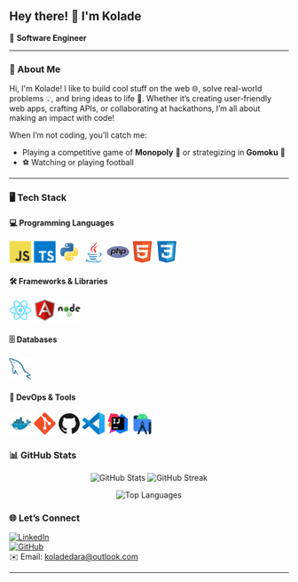 ## Hey there! 👋 I'm Kolade  

🎯 **Software Engineer**

---

### 📖 About Me  

Hi, I'm Kolade! I like to build cool stuff on the web 🌐, solve real-world problems 💡, and bring ideas to life 🚀. Whether it’s creating user-friendly web apps, crafting APIs, or collaborating at hackathons, I’m all about making an impact with code!  

When I’m not coding, you’ll catch me:  
- Playing a competitive game of **Monopoly** 🤑 or strategizing in **Gomoku** 🧠
- ⚽ Watching or playing football

---

### 🖥️ Tech Stack  

#### 💻 Programming Languages  
<div id="languages">
  <img src="https://github.com/devicons/devicon/blob/master/icons/javascript/javascript-original.svg" height="40" width="40" alt="JavaScript"/>  
  <img src="https://github.com/devicons/devicon/blob/master/icons/typescript/typescript-original.svg" height="40" width="40" alt="TypeScript"/>  
  <img src="https://github.com/devicons/devicon/blob/master/icons/python/python-original.svg" height="40" width="40" alt="Python"/>  
  <img src="https://github.com/devicons/devicon/blob/master/icons/java/java-original.svg" height="40" width="40" alt="Java"/>  
  <img src="https://github.com/devicons/devicon/blob/master/icons/php/php-original.svg" height="40" width="40" alt="PHP"/>  
  <img src="https://github.com/devicons/devicon/blob/master/icons/html5/html5-original.svg" height="40" width="40" alt="HTML"/>  
  <img src="https://github.com/devicons/devicon/blob/master/icons/css3/css3-original.svg" height="40" width="40" alt="CSS"/>  
</div>  

#### 🛠️ Frameworks & Libraries  
<div id="frameworks">
  <img src="https://github.com/devicons/devicon/blob/master/icons/react/react-original.svg" height="40" width="40" alt="React"/>  
  <img src="https://github.com/devicons/devicon/blob/master/icons/angularjs/angularjs-original.svg" height="40" width="40" alt="Angular"/>  
  <img src="https://github.com/devicons/devicon/blob/master/icons/nodejs/nodejs-original-wordmark.svg" height="40" width="40" alt="Node.js"/>  
</div>  

#### 🗄️ Databases  
<div id="databases">
  <img src="https://github.com/devicons/devicon/blob/master/icons/mysql/mysql-original.svg" height="40" width="40" alt="MySQL"/>  
</div>  

#### 🚀 DevOps & Tools  
<div id="tools">
  <img src="https://github.com/devicons/devicon/blob/master/icons/docker/docker-original.svg" height="40" width="40" alt="Docker"/>  
  <img src="https://github.com/devicons/devicon/blob/master/icons/git/git-original.svg" height="40" width="40" alt="Git"/>  
  <img src="https://github.com/devicons/devicon/blob/master/icons/github/github-original.svg" height="40" width="40" alt="GitHub"/>  
  <img src="https://github.com/devicons/devicon/blob/master/icons/vscode/vscode-original.svg" height="40" width="40" alt="VS Code"/>  
  <img src="https://github.com/devicons/devicon/blob/master/icons/intellij/intellij-original.svg" height="40" width="40" alt="IntelliJ IDEA"/>  
  <img src="https://github.com/devicons/devicon/blob/master/icons/androidstudio/androidstudio-original.svg" height="40" width="40" alt="Android Studio"/>  
</div> 

### 📊 GitHub Stats  

<p align="center">
  <img src="https://github-readme-stats.vercel.app/api?username=kolade082&show_icons=true&theme=radical" alt="GitHub Stats" height="180px"/>
  <img src="https://github-readme-streak-stats.herokuapp.com/?user=kolade082&theme=radical" alt="GitHub Streak" height="180px"/>
</p>

<p align="center">
  <img src="https://github-readme-stats.vercel.app/api/top-langs/?username=kolade082&layout=compact&theme=radical" alt="Top Languages" height="180px"/>
</p>

### 🌐 Let’s Connect  

[![LinkedIn](https://img.shields.io/badge/LinkedIn-Connect-blue?logo=linkedin&style=flat-square)](https://www.linkedin.com/in/kolade-oluwadara-87563a245/)  
[![GitHub](https://img.shields.io/badge/GitHub-Follow-black?logo=github&style=flat-square)](https://github.com/kolade082)  
✉️ Email: [koladedara@outlook.com](mailto:koladedara@outlook.com)  

---

